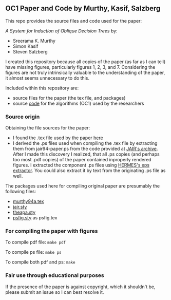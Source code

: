## OC1 Paper and Code by Murthy, Kasif, Salzberg

This repo provides the source files and code used for the paper:

*A System for Induction of Oblique Decision Trees* by:
+ Sreerama K. Murthy
+ Simon Kasif
+ Steven Salzberg

I created this repository because all copies of the paper (as far as I can tell) have missing figures, particularly figures 1, 2, 3, and 7. Considering the figures are not truly intrinsically valuable to the understanding of the paper, it almost seems unnecessary to do this.

Included within this repository are:
+ source files for the paper (the tex file, and packages)
+ source [code](src/code/version3/) for the algorithms (OC1) used by the researchers

### Source origin

Obtaining the file sources for the paper:
+ I found the .tex file used by the paper [here](https://www-ai.cs.tu-dortmund.de/DOKUMENTE/JAIR/volume2/sources/murthy94a.tex.gz)
+ I derived the .ps files used when compiling the .tex file by extracting them from jair94-paper.ps from the code provided at [JAIR's archive](https://doi.org/10.1613/jair.63). After I made this discovery I realized, that all .ps copies (and perhaps too most .pdf copies) of the paper contained inproperly rendered figures. I extracted the component .ps files using [HERMES's eps extractor](http://www-hermes.desy.de/notes/extras/extract-eps). You could also extract it by text from the originating .ps file as well.

The packages used here for compiling original paper are presumably the following files:
+ [murthy94a.tex](https://www-ai.cs.tu-dortmund.de/DOKUMENTE/JAIR/volume2/sources/murthy94a.tex.gz)
+ [jair.sty](http://www.cs.cmu.edu/Groups//AI/pubs/journals/jair/information/format/jair.sty)
+ [theapa.sty](http://tug.ctan.org/tex-archive/macros/latex209/contrib/theapa/theapa.sty)
+ [psfig.sty](http://ctan.math.utah.edu/ctan/tex-archive/graphics/psfig/psfig.sty) as psfig.tex


### For compiling the paper with figures
To compile pdf file: `make pdf`

To compile ps file: `make ps` 

To compile both pdf and ps: `make`

### Fair use through educational purposes

If the presence of the paper is against copyright, which it shouldn't be, please submit an issue so I can best resolve it.
